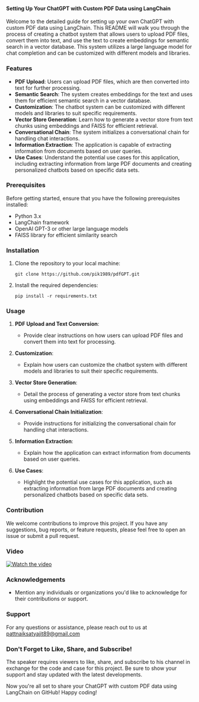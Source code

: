 #### Setting Up Your ChatGPT with Custom PDF Data using LangChain

Welcome to the detailed guide for setting up your own ChatGPT with custom PDF data using LangChain. This README will walk you through the process of creating a chatbot system that allows users to upload PDF files, convert them into text, and use the text to create embeddings for semantic search in a vector database. This system utilizes a large language model for chat completion and can be customized with different models and libraries.

### Features
- **PDF Upload**: Users can upload PDF files, which are then converted into text for further processing.
- **Semantic Search**: The system creates embeddings for the text and uses them for efficient semantic search in a vector database.
- **Customization**: The chatbot system can be customized with different models and libraries to suit specific requirements.
- **Vector Store Generation**: Learn how to generate a vector store from text chunks using embeddings and FAISS for efficient retrieval.
- **Conversational Chain**: The system initializes a conversational chain for handling chat interactions.
- **Information Extraction**: The application is capable of extracting information from documents based on user queries.
- **Use Cases**: Understand the potential use cases for this application, including extracting information from large PDF documents and creating personalized chatbots based on specific data sets.

### Prerequisites
Before getting started, ensure that you have the following prerequisites installed:
- Python 3.x
- LangChain framework
- OpenAI GPT-3 or other large language models
- FAISS library for efficient similarity search

### Installation
1. Clone the repository to your local machine:
   ```
   git clone https://github.com/pik1989/pdfGPT.git
   ```

2. Install the required dependencies:
   ```
   pip install -r requirements.txt
   ```

### Usage
1. **PDF Upload and Text Conversion**: 
   - Provide clear instructions on how users can upload PDF files and convert them into text for processing.

2. **Customization**:
   - Explain how users can customize the chatbot system with different models and libraries to suit their specific requirements.

3. **Vector Store Generation**:
   - Detail the process of generating a vector store from text chunks using embeddings and FAISS for efficient retrieval.

4. **Conversational Chain Initialization**:
   - Provide instructions for initializing the conversational chain for handling chat interactions.

5. **Information Extraction**:
   - Explain how the application can extract information from documents based on user queries.

6. **Use Cases**:
   - Highlight the potential use cases for this application, such as extracting information from large PDF documents and creating personalized chatbots based on specific data sets.

### Contribution
We welcome contributions to improve this project. If you have any suggestions, bug reports, or feature requests, please feel free to open an issue or submit a pull request.

### Video
[![Watch the video](https://github.com/pik1989/pdfGPT/assets/34673684/eb2ab5d1-0a0f-497e-a14d-9dedd81e2fe1)](https://youtu.be/gXLweo7oMWA)

### Acknowledgements
- Mention any individuals or organizations you'd like to acknowledge for their contributions or support.

### Support
For any questions or assistance, please reach out to us at pattnaiksatyajit89@gmail.com

### Don't Forget to Like, Share, and Subscribe!
The speaker requires viewers to like, share, and subscribe to his channel in exchange for the code and case for this project. Be sure to show your support and stay updated with the latest developments.

Now you're all set to share your ChatGPT with custom PDF data using LangChain on GitHub! Happy coding!
